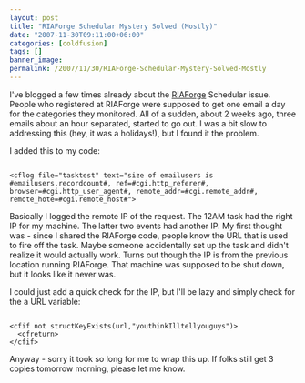 ```yaml
---
layout: post
title: "RIAForge Schedular Mystery Solved (Mostly)"
date: "2007-11-30T09:11:00+06:00"
categories: [coldfusion]
tags: []
banner_image: 
permalink: /2007/11/30/RIAForge-Schedular-Mystery-Solved-Mostly
---
```


I've blogged a few times already about the <a href="http://www.riaforge.org">RIAForge</a> Schedular issue. People who registered at RIAForge were supposed to get one email a day for the categories they monitored. All of a sudden, about 2 weeks ago, three emails about an hour separated, started to go out. I was a bit slow to addressing this (hey, it was a holidays!), but I found it the problem.

I added this to my code:

<code>
&lt;cflog file="tasktest" text="size of emailusers is #emailusers.recordcount#, ref=#cgi.http_referer#, browser=#cgi.http_user_agent#, remote_addr=#cgi.remote_addr#, remote_hote=#cgi.remote_host#"&gt;
</code>

Basically I logged the remote IP of the request. The 12AM task had the right IP for my machine. The latter two events had another IP. My first thought was - since I shared the RIAForge code, people know the URL that is used to fire off the task. Maybe someone accidentally set up the task and didn't realize it would actually work. Turns out though the IP is from the previous location running RIAForge. That machine was supposed to be shut down, but it looks like it never was.

I could just add a quick check for the IP, but I'll be lazy and simply check for the a URL variable:

<code>
&lt;cfif not structKeyExists(url,"youthinkIlltellyouguys")&gt;
  &lt;cfreturn&gt;
&lt;/cfif&gt;
</code>

Anyway - sorry it took so long for me to wrap this up. If folks still get 3 copies tomorrow morning, please let me know.